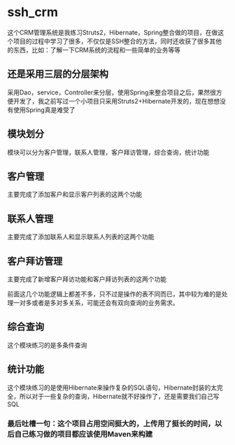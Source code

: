 # ssh_crm
这个CRM管理系统是我练习Struts2，Hibernate，Spring整合做的项目，在做这个项目的过程中学习了很多，不仅仅是SSH整合的方法，同时还收获了很多其他的东西，比如：了解一下CRM系统的流程和一些简单的业务等等

## 还是采用三层的分层架构
采用Dao，service，Controller来分层，使用Spring来整合项目之后，果然很方便开发了，我之前写过一个小项目只采用Struts2+Hibernate开发的，现在想想没有使用Spring真是难受了

## 模块划分
模块可以分为客户管理，联系人管理，客户拜访管理，综合查询，统计功能

## 客户管理
主要完成了添加客户和显示客户列表的这两个功能

## 联系人管理
主要完成了添加联系人和显示联系人列表的这两个功能

## 客户拜访管理
主要完成了新增客户拜访功能和客户拜访列表的这两个功能

前面这几个功能逻辑上都差不多，只不过是操作的表不同而已，其中较为难的是处理一对多或者是多对多关系，可能还会有双向查询的业务需求。

## 综合查询
这个模块练习的是多条件查询

## 统计功能
这个模块练习的是使用Hibernate来操作复杂的SQL语句，Hibernate封装的太完全，所以对于一些复杂的查询，Hibernate就不好操作了，还是需要我们自己写SQL

### 最后吐槽一句：这个项目占用空间挺大的，上传用了挺长的时间，以后自己练习做的项目都应该使用Maven来构建
